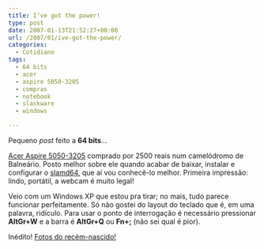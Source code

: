 ```yaml
---
title: I’ve got the power!
type: post
date: 2007-01-13T21:52:27+00:00
url: /2007/01/ive-got-the-power/
categories:
  - Cotidiano
tags:
  - 64 bits
  - acer
  - aspire 5050-3205
  - compras
  - notebook
  - slackware
  - windows

---
```

Pequeno _post_ feito a **64 bits**…

[Acer Aspire 5050-3205][1] comprado por 2500 reais num camelódromo de Balneário. Posto melhor sobre ele quando acabar de baixar, instalar e configurar o [slamd64][2], que aí vou conhecê-lo melhor. Primeira impressão: lindo, portátil, a webcam é muito legal!

Veio com um Windows XP que estou pra tirar; no mais, tudo parece funcionar perfeitamente. Só não gostei do layout do teclado que é, em uma palavra, ridículo. Para usar o ponto de interrogação é necessário pressionar **AltGr+W** e a barra é **AltGr+Q** ou **Fn+;** (não sei qual é pior).

Inédito! [Fotos do recém-nascido!][3]

 [1]: /2007/01/acer-aspire-5050-3205/
 [2]: http://www.slamd64.com/
 [3]: http://www.flickr.com/photos/madeira/tags/aspire

